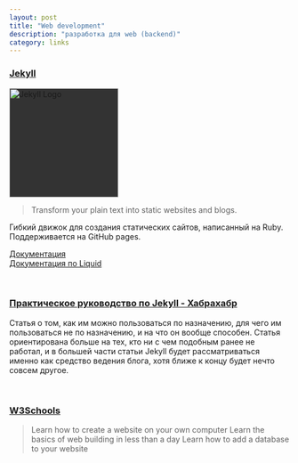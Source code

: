 ```yaml
---
layout: post
title: "Web development"
description: "разработка для web (backend)"
category: links
---
```


### [Jekyll](http://jekyllrb.com/)
<img src="http://jekyllrb.com/img/logo-2x.png" style="background-color: #333" width="196" alt="Jekyll Logo">

> Transform your plain text into static websites and blogs.

Гибкий движок для создания статических сайтов, написанный на Ruby. Поддерживается на GitHub pages.

[Документация](http://jekyllrb.com/docs/home/)  
[Документация по Liquid](https://docs.shopify.com/themes/liquid-documentation/basics)

<br>

### [Практическое руководство по Jekyll - Хабрахабр](http://habrahabr.ru/post/207650/)
Статья о том, как им можно пользоваться по назначению, для чего им пользоваться не по назначению, и на что он вообще способен. Статья ориентирована больше на тех, кто ни с чем подобным ранее не работал, и в большей части статьи Jekyll будет рассматриваться именно как средство ведения блога, хотя ближе к концу будет нечто совсем другое.

<br>

### [W3Schools](http://www.w3schools.com/)
> Learn how to create a website on your own computer
> Learn the basics of web building in less than a day
> Learn how to add a database to your website
